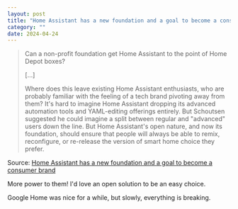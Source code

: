 ```yaml
---
layout: post
title: "Home Assistant has a new foundation and a goal to become a consumer brand"
category: ""
date: 2024-04-24
---
```


> Can a non-profit foundation get Home Assistant to the point of Home Depot boxes?
>
> [...]
>
>Where does this leave existing Home Assistant enthusiasts, who are probably familiar with the feeling of a tech brand pivoting away from them? It's hard to imagine Home Assistant dropping its advanced automation tools and YAML-editing offerings entirely. But Schoutsen suggested he could imagine a split between regular and "advanced" users down the line. But Home Assistant's open nature, and now its foundation, should ensure that people will always be able to remix, reconfigure, or re-release the version of smart home choice they prefer.

Source: [Home Assistant has a new foundation and a goal to become a consumer brand](https://arstechnica.com/gadgets/2024/04/home-assistants-new-foundation-focused-on-privacy-choice-and-sustainability/)

More power to them!  I'd love an open solution to be an easy choice. 

Google Home was nice for a while, but slowly, everything is breaking. 
